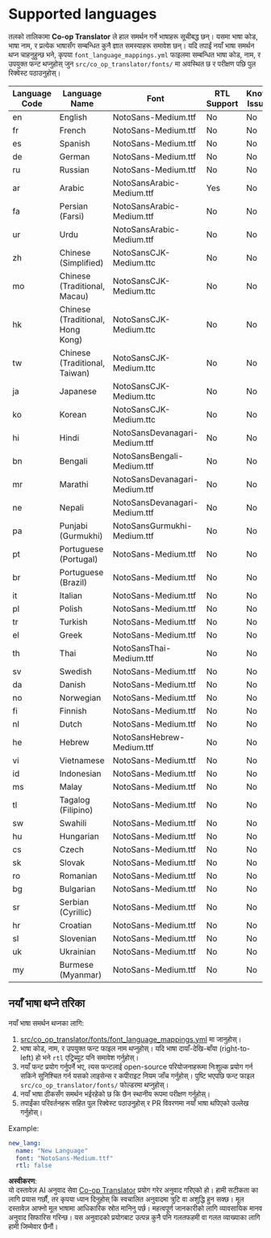 <!--
CO_OP_TRANSLATOR_METADATA:
{
  "original_hash": "b4ed48f23ec418b31e90a02fe629fcde",
  "translation_date": "2025-06-12T12:07:48+00:00",
  "source_file": "getting_started/supported-languages.md",
  "language_code": "ne"
}
-->
# Supported languages

तलको तालिकामा **Co-op Translator** ले हाल समर्थन गर्ने भाषाहरू सूचीबद्ध छन्। यसमा भाषा कोड, भाषा नाम, र प्रत्येक भाषासँग सम्बन्धित कुनै ज्ञात समस्याहरू समावेश छन्। यदि तपाईं नयाँ भाषा समर्थन थप्न चाहनुहुन्छ भने, कृपया `font_language_mappings.yml` फाइलमा सम्बन्धित भाषा कोड, नाम, र उपयुक्त फन्ट थप्नुहोस् जुन `src/co_op_translator/fonts/` मा अवस्थित छ र परीक्षण पछि पुल रिक्वेस्ट पठाउनुहोस्।

| Language Code | Language Name        | Font                              | RTL Support | Known Issues |
|---------------|----------------------|-----------------------------------|-------------|--------------|
| en            | English              | NotoSans-Medium.ttf               | No          | No           |
| fr            | French               | NotoSans-Medium.ttf               | No          | No           |
| es            | Spanish              | NotoSans-Medium.ttf               | No          | No           |
| de            | German               | NotoSans-Medium.ttf               | No          | No           |
| ru            | Russian              | NotoSans-Medium.ttf               | No          | No           |
| ar            | Arabic               | NotoSansArabic-Medium.ttf         | Yes         | No           |
| fa            | Persian (Farsi)      | NotoSansArabic-Medium.ttf         | No          | No           |
| ur            | Urdu                 | NotoSansArabic-Medium.ttf         | No          | No           |
| zh            | Chinese (Simplified) | NotoSansCJK-Medium.ttc            | No          | No           |
| mo            | Chinese (Traditional, Macau) | NotoSansCJK-Medium.ttc    | No          | No           |
| hk            | Chinese (Traditional, Hong Kong) | NotoSansCJK-Medium.ttc| No          | No           |
| tw            | Chinese (Traditional, Taiwan) | NotoSansCJK-Medium.ttc   | No          | No           |
| ja            | Japanese             | NotoSansCJK-Medium.ttc            | No          | No           |
| ko            | Korean               | NotoSansCJK-Medium.ttc            | No          | No           |
| hi            | Hindi                | NotoSansDevanagari-Medium.ttf     | No          | No           |
| bn            | Bengali              | NotoSansBengali-Medium.ttf        | No          | No           |
| mr            | Marathi              | NotoSansDevanagari-Medium.ttf     | No          | No           |
| ne            | Nepali               | NotoSansDevanagari-Medium.ttf     | No          | No           |
| pa            | Punjabi (Gurmukhi)   | NotoSansGurmukhi-Medium.ttf       | No          | No           |
| pt            | Portuguese (Portugal)| NotoSans-Medium.ttf               | No          | No           |
| br            | Portuguese (Brazil)  | NotoSans-Medium.ttf               | No          | No           |
| it            | Italian              | NotoSans-Medium.ttf               | No          | No           |
| pl            | Polish               | NotoSans-Medium.ttf               | No          | No           |
| tr            | Turkish              | NotoSans-Medium.ttf               | No          | No           |
| el            | Greek                | NotoSans-Medium.ttf               | No          | No           |
| th            | Thai                 | NotoSansThai-Medium.ttf           | No          | No           |
| sv            | Swedish              | NotoSans-Medium.ttf               | No          | No           |
| da            | Danish               | NotoSans-Medium.ttf               | No          | No           |
| no            | Norwegian            | NotoSans-Medium.ttf               | No          | No           |
| fi            | Finnish              | NotoSans-Medium.ttf               | No          | No           |
| nl            | Dutch                | NotoSans-Medium.ttf               | No          | No           |
| he            | Hebrew               | NotoSansHebrew-Medium.ttf         | No          | No           |
| vi            | Vietnamese           | NotoSans-Medium.ttf               | No          | No           |
| id            | Indonesian           | NotoSans-Medium.ttf               | No          | No           |
| ms            | Malay                | NotoSans-Medium.ttf               | No          | No           |
| tl            | Tagalog (Filipino)   | NotoSans-Medium.ttf               | No          | No           |
| sw            | Swahili              | NotoSans-Medium.ttf               | No          | No           |
| hu            | Hungarian            | NotoSans-Medium.ttf               | No          | No           |
| cs            | Czech                | NotoSans-Medium.ttf               | No          | No           |
| sk            | Slovak               | NotoSans-Medium.ttf               | No          | No           |
| ro            | Romanian             | NotoSans-Medium.ttf               | No          | No           |
| bg            | Bulgarian            | NotoSans-Medium.ttf               | No          | No           |
| sr            | Serbian (Cyrillic)   | NotoSans-Medium.ttf               | No          | No           |
| hr            | Croatian             | NotoSans-Medium.ttf               | No          | No           |
| sl            | Slovenian            | NotoSans-Medium.ttf               | No          | No           |
| uk            | Ukrainian            | NotoSans-Medium.ttf               | No          | No           |
| my            | Burmese (Myanmar)    | NotoSans-Medium.ttf               | No          | No           |

## नयाँ भाषा थप्ने तरिका

नयाँ भाषा समर्थन थप्नका लागि:

1. [src/co_op_translator/fonts/font_language_mappings.yml](https://github.com/Azure/co-op-translator/blob/main/src/co_op_translator/fonts/font_language_mappings.yml) मा जानुहोस्।
2. भाषा कोड, नाम, र उपयुक्त फन्ट फाइल नाम थप्नुहोस्। यदि भाषा दायाँ-देखि-बाँया (right-to-left) हो भने `rtl` एट्रिब्युट पनि समावेश गर्नुहोस्।
3. नयाँ फन्ट प्रयोग गर्नुपर्ने भए, त्यस फन्टलाई open-source परियोजनाहरूमा निःशुल्क प्रयोग गर्न सकिने सुनिश्चित गर्न यसको लाइसेन्स र कपीराइट नियम जाँच गर्नुहोस्। पुष्टि भएपछि फन्ट फाइल `src/co_op_translator/fonts/` फोल्डरमा थप्नुहोस्।
4. नयाँ भाषा ठीकसँग समर्थन भईरहेको छ कि छैन स्थानीय रूपमा परीक्षण गर्नुहोस्।
5. तपाईंका परिवर्तनहरू सहित पुल रिक्वेस्ट पठाउनुहोस् र PR विवरणमा नयाँ भाषा थपिएको उल्लेख गर्नुहोस्।

Example:

```yaml
new_lang:
  name: "New Language"
  font: "NotoSans-Medium.ttf"
  rtl: false
```

**अस्वीकरण**:  
यो दस्तावेज़ AI अनुवाद सेवा [Co-op Translator](https://github.com/Azure/co-op-translator) प्रयोग गरेर अनुवाद गरिएको हो। हामी सटीकता का लागि प्रयास गर्छौं, तर कृपया ध्यान दिनुहोस् कि स्वचालित अनुवादमा त्रुटि वा अशुद्धि हुन सक्छ। मूल दस्तावेज़ आफ्नो मूल भाषामा आधिकारिक स्रोत मानिनु पर्छ। महत्वपूर्ण जानकारीको लागि व्यावसायिक मानव अनुवाद सिफारिस गरिन्छ। यस अनुवादको प्रयोगबाट उत्पन्न कुनै पनि गलतफहमी वा गलत व्याख्याका लागि हामी जिम्मेवार छैनौं।